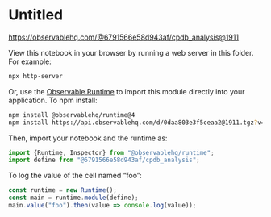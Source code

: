 # Untitled

https://observablehq.com/@6791566e58d943af/cpdb_analysis@1911

View this notebook in your browser by running a web server in this folder. For
example:

~~~sh
npx http-server
~~~

Or, use the [Observable Runtime](https://github.com/observablehq/runtime) to
import this module directly into your application. To npm install:

~~~sh
npm install @observablehq/runtime@4
npm install https://api.observablehq.com/d/0daa803e3f5ceaa2@1911.tgz?v=3
~~~

Then, import your notebook and the runtime as:

~~~js
import {Runtime, Inspector} from "@observablehq/runtime";
import define from "@6791566e58d943af/cpdb_analysis";
~~~

To log the value of the cell named “foo”:

~~~js
const runtime = new Runtime();
const main = runtime.module(define);
main.value("foo").then(value => console.log(value));
~~~
